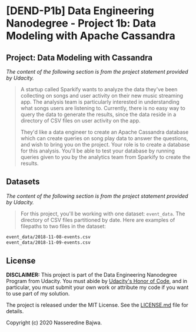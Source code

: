 # [DEND-P1b] Data Engineering Nanodegree - Project 1b: Data Modeling with Apache Cassandra



## Project: Data Modeling with Cassandra

_The content of the following section is from the project statement provided by Udacity._ 

> A startup called Sparkify wants to analyze the data they've been collecting on songs and user activity on their new music streaming app. The analysis team is particularly interested in understanding what songs users are listening to. Currently, there is no easy way to query the data to generate the results, since the data reside in a directory of CSV files on user activity on the app.
>
> They'd like a data engineer to create an Apache Cassandra database which can create queries on song play data to answer the questions, and wish to bring you on the project. Your role is to create a database for this analysis. You'll be able to test your database by running queries given to you by the analytics team from Sparkify to create the results.



## Datasets

_The content of the following section is from the project statement provided by Udacity._

> For this project, you'll be working with one dataset: `event_data`. The directory of CSV files partitioned by date. Here are examples of filepaths to two files in the dataset:

```txt
event_data/2018-11-08-events.csv
event_data/2018-11-09-events.csv
```



## License

**DISCLAIMER:** This project is part of the Data Engineering Nanodegree Program from Udacity. You must abide by [Udacity's Honor of Code](https://udacity.zendesk.com/hc/en-us/articles/210667103-What-is-the-Udacity-Honor-Code-), and in particular, you must submit your own work or attribute my code if you want to use part of my solution.

The project is released under the MIT License. See the [LICENSE.md](LICENSE.md) file for details.

Copyright (c) 2020 Nasseredine Bajwa.